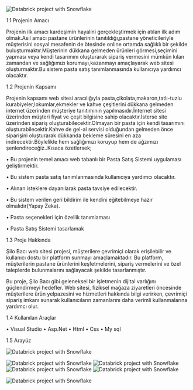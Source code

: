 ![Databrick project with Snowflake](https://i.pinimg.com/originals/aa/60/c0/aa60c09fc4454d0e6930748ce00de198.png)


1.1	Projenin  Amacı 

 Projenin ilk amacı kardeşimin hayalini gerçekleştirmek için atılan ilk adım olmak.Asıl amacı pastane ürünlerinin tanıtıldığı,pastane yöneticileriyle müşterisini sosyal mesafenin de ötesinde online ortamda sağlıklı bir şekilde buluşturmaktır.Müşterinin dükkana gelmeden ürünleri görmesi,seçimini yapması veya kendi tasarımını oluşturarak sipariş vermesini mümkün kılan zamandan ve sağlığımızı korumayı,kazanmayı amaçlayarak web sitesi oluşturmaktır.Bu sistem pasta satış tanımlanmasında kullanıcıya  yardımcı olacaktır.
  
1.2	Projenin  Kapsamı  

Projenin kapsamı web sitesi aracılığıyla pasta,çikolata,makaron,tatlı-tuzlu kurabiyeler,lokumlar,ekmekler ve kahve çeşitlerini dükkana gelmeden internet üzerinden  müşteriye tanıtımının yapılmasıdır.İnternet sitesi üzerinden müşteri fiyat ve çeşit bilgisine sahip olacaktır.İsterse site üzerinden sipariş oluşturabilecektir.Olmayan bir pasta için kendi tasarımını oluşturabilecektir.Kahve de gel-al servisi olduğundan gelmeden önce siparişini oluşturarak dükkanda bekleme süresini en aza indirecektir.Böylelikle hem sağlığımızı koruyup hem de ağzımızı şenlendireceğiz..Kısaca özetlersek;

•	 Bu projenin temel amacı web tabanlı bir Pasta Satış Sistemi uygulaması geliştirmektir.   
 
•	Bu sistem pasta satış tanımlanmasında kullanıcıya yardımcı olacaktır. 

•	Alınan isteklere dayanılarak pasta tavsiye edilecektir. 

•	Bu sistem verilen geri bildirim ile kendini eğitebilmeye hazır olmalıdır(Yapay Zeka). 

•	Pasta seçenekleri için özellik tanımlaması
 
•	Pasta Satış Sistemi tasarlamak 

1.3 Proje Hakkında

Şilo Bacı web sitesi projesi, müşterilere çevrimiçi olarak erişilebilir ve kullanıcı dostu bir platform sunmayı amaçlamaktadır. Bu platform, müşterilerin pastane ürünlerini keşfetmelerini, sipariş vermelerini ve özel taleplerde bulunmalarını sağlayacak şekilde  tasarlanmıştır.

Bu proje, Şilo Bacı gibi geleneksel bir işletmenin dijital varlığını güçlendirmeyi hedefler. Web sitesi, fiziksel mağaza ziyaretleri öncesinde müşterilere ürün yelpazesini ve hizmetleri hakkında bilgi verirken, çevrimiçi sipariş imkanı sunarak kullanıcıların zamanlarını daha verimli kullanmalarına yardımcı  olur.

1.4 Kullanılan  Araçlar

 •	Visual Studio
 •	Asp.Net
 •	Html
 •	Css
 •	My sql

 1.5 Arayüz
  
  
  ![Databrick project with Snowflake](https://i.pinimg.com/originals/82/c9/57/82c957bf9a37ec8611e85a6d45e3b66d.png)

 ![Databrick project with Snowflake](https://i.pinimg.com/originals/f2/d2/72/f2d27281f35d05402e57287774e6743a.png)
  ![Databrick project with Snowflake](https://i.pinimg.com/originals/1c/54/88/1c5488dc9ab0f9f839e984e09898e19c.png)
 ![Databrick project with Snowflake](https://i.pinimg.com/originals/2a/a2/28/2aa228bc4cb75be0fd0a1e0208475629.png)
![Databrick project with Snowflake](https://i.pinimg.com/originals/7b/d7/81/7bd781da290f1abf5076ac578e1cca91.png)

 ![Databrick project with Snowflake](https://i.pinimg.com/originals/23/b8/53/23b853722cb36d34fb26568676d97674.png)
